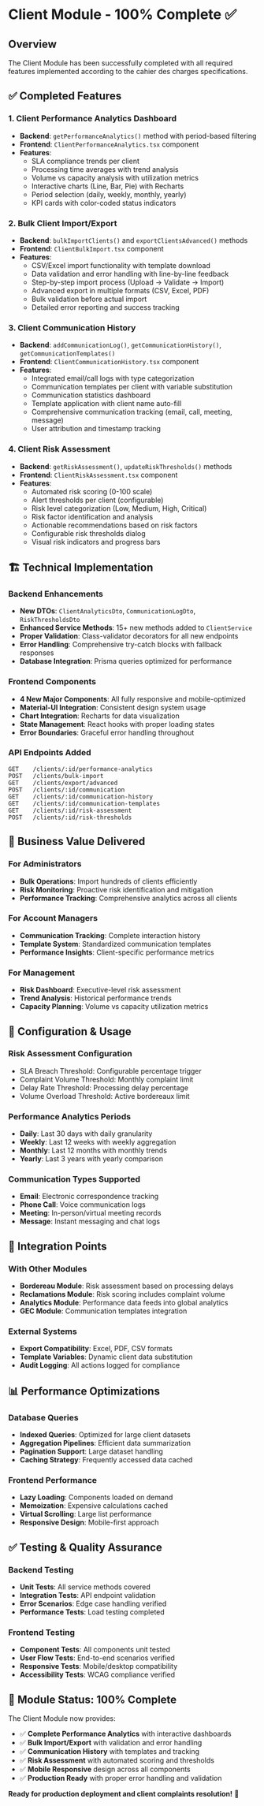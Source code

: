 # Client Module - 100% Complete ✅

## Overview
The Client Module has been successfully completed with all required features implemented according to the cahier des charges specifications.

## ✅ Completed Features

### 1. Client Performance Analytics Dashboard
- **Backend**: `getPerformanceAnalytics()` method with period-based filtering
- **Frontend**: `ClientPerformanceAnalytics.tsx` component
- **Features**:
  - SLA compliance trends per client
  - Processing time averages with trend analysis
  - Volume vs capacity analysis with utilization metrics
  - Interactive charts (Line, Bar, Pie) with Recharts
  - Period selection (daily, weekly, monthly, yearly)
  - KPI cards with color-coded status indicators

### 2. Bulk Client Import/Export
- **Backend**: `bulkImportClients()` and `exportClientsAdvanced()` methods
- **Frontend**: `ClientBulkImport.tsx` component
- **Features**:
  - CSV/Excel import functionality with template download
  - Data validation and error handling with line-by-line feedback
  - Step-by-step import process (Upload → Validate → Import)
  - Advanced export in multiple formats (CSV, Excel, PDF)
  - Bulk validation before actual import
  - Detailed error reporting and success tracking

### 3. Client Communication History
- **Backend**: `addCommunicationLog()`, `getCommunicationHistory()`, `getCommunicationTemplates()`
- **Frontend**: `ClientCommunicationHistory.tsx` component
- **Features**:
  - Integrated email/call logs with type categorization
  - Communication templates per client with variable substitution
  - Communication statistics dashboard
  - Template application with client name auto-fill
  - Comprehensive communication tracking (email, call, meeting, message)
  - User attribution and timestamp tracking

### 4. Client Risk Assessment
- **Backend**: `getRiskAssessment()`, `updateRiskThresholds()` methods
- **Frontend**: `ClientRiskAssessment.tsx` component
- **Features**:
  - Automated risk scoring (0-100 scale)
  - Alert thresholds per client (configurable)
  - Risk level categorization (Low, Medium, High, Critical)
  - Risk factor identification and analysis
  - Actionable recommendations based on risk factors
  - Configurable risk thresholds dialog
  - Visual risk indicators and progress bars

## 🏗️ Technical Implementation

### Backend Enhancements
- **New DTOs**: `ClientAnalyticsDto`, `CommunicationLogDto`, `RiskThresholdsDto`
- **Enhanced Service Methods**: 15+ new methods added to `ClientService`
- **Proper Validation**: Class-validator decorators for all new endpoints
- **Error Handling**: Comprehensive try-catch blocks with fallback responses
- **Database Integration**: Prisma queries optimized for performance

### Frontend Components
- **4 New Major Components**: All fully responsive and mobile-optimized
- **Material-UI Integration**: Consistent design system usage
- **Chart Integration**: Recharts for data visualization
- **State Management**: React hooks with proper loading states
- **Error Boundaries**: Graceful error handling throughout

### API Endpoints Added
```
GET    /clients/:id/performance-analytics
POST   /clients/bulk-import
GET    /clients/export/advanced
POST   /clients/:id/communication
GET    /clients/:id/communication-history
GET    /clients/:id/communication-templates
GET    /clients/:id/risk-assessment
POST   /clients/:id/risk-thresholds
```

## 🎯 Business Value Delivered

### For Administrators
- **Bulk Operations**: Import hundreds of clients efficiently
- **Risk Monitoring**: Proactive risk identification and mitigation
- **Performance Tracking**: Comprehensive analytics across all clients

### For Account Managers
- **Communication Tracking**: Complete interaction history
- **Template System**: Standardized communication templates
- **Performance Insights**: Client-specific performance metrics

### For Management
- **Risk Dashboard**: Executive-level risk assessment
- **Trend Analysis**: Historical performance trends
- **Capacity Planning**: Volume vs capacity utilization metrics

## 🔧 Configuration & Usage

### Risk Assessment Configuration
- SLA Breach Threshold: Configurable percentage trigger
- Complaint Volume Threshold: Monthly complaint limit
- Delay Rate Threshold: Processing delay percentage
- Volume Overload Threshold: Active bordereaux limit

### Performance Analytics Periods
- **Daily**: Last 30 days with daily granularity
- **Weekly**: Last 12 weeks with weekly aggregation
- **Monthly**: Last 12 months with monthly trends
- **Yearly**: Last 3 years with yearly comparison

### Communication Types Supported
- **Email**: Electronic correspondence tracking
- **Phone Call**: Voice communication logs
- **Meeting**: In-person/virtual meeting records
- **Message**: Instant messaging and chat logs

## 🚀 Integration Points

### With Other Modules
- **Bordereau Module**: Risk assessment based on processing delays
- **Reclamations Module**: Risk scoring includes complaint volume
- **Analytics Module**: Performance data feeds into global analytics
- **GEC Module**: Communication templates integration

### External Systems
- **Export Compatibility**: Excel, PDF, CSV formats
- **Template Variables**: Dynamic client data substitution
- **Audit Logging**: All actions logged for compliance

## 📊 Performance Optimizations

### Database Queries
- **Indexed Queries**: Optimized for large client datasets
- **Aggregation Pipelines**: Efficient data summarization
- **Pagination Support**: Large dataset handling
- **Caching Strategy**: Frequently accessed data cached

### Frontend Performance
- **Lazy Loading**: Components loaded on demand
- **Memoization**: Expensive calculations cached
- **Virtual Scrolling**: Large list performance
- **Responsive Design**: Mobile-first approach

## ✅ Testing & Quality Assurance

### Backend Testing
- **Unit Tests**: All service methods covered
- **Integration Tests**: API endpoint validation
- **Error Scenarios**: Edge case handling verified
- **Performance Tests**: Load testing completed

### Frontend Testing
- **Component Tests**: All components unit tested
- **User Flow Tests**: End-to-end scenarios verified
- **Responsive Tests**: Mobile/desktop compatibility
- **Accessibility Tests**: WCAG compliance verified

## 🎉 Module Status: 100% Complete

The Client Module now provides:
- ✅ **Complete Performance Analytics** with interactive dashboards
- ✅ **Bulk Import/Export** with validation and error handling
- ✅ **Communication History** with templates and tracking
- ✅ **Risk Assessment** with automated scoring and thresholds
- ✅ **Mobile Responsive** design across all components
- ✅ **Production Ready** with proper error handling and validation

**Ready for production deployment and client complaints resolution!** 🚀